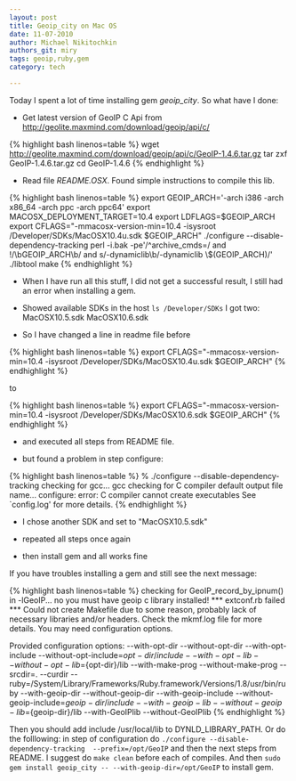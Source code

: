 ```yaml
---
layout: post
title: Geoip_city on Mac OS
date: 11-07-2010
author: Michael Nikitochkin
authors_git: miry
tags: geoip,ruby,gem
category: tech

---
```


Today I spent a lot of time installing gem *geoip_city*. So what have I done:

* Get latest version of GeoIP C Api from <http://geolite.maxmind.com/download/geoip/api/c/>

{% highlight bash linenos=table %}
wget http://geolite.maxmind.com/download/geoip/api/c/GeoIP-1.4.6.tar.gz
tar zxf GeoIP-1.4.6.tar.gz
cd GeoIP-1.4.6
{% endhighlight %}

<!--cut-->

* Read file *README.OSX*. Found simple instructions to compile this lib.

{% highlight bash linenos=table %}
export GEOIP_ARCH='-arch i386 -arch x86_64 -arch ppc -arch ppc64'
export MACOSX_DEPLOYMENT_TARGET=10.4
export LDFLAGS=$GEOIP_ARCH
export CFLAGS="-mmacosx-version-min=10.4 -isysroot /Developer/SDKs/MacOSX10.4u.sdk $GEOIP_ARCH"
./configure --disable-dependency-tracking
perl -i.bak -pe'/^archive_cmds=/ and !/\bGEOIP_ARCH\b/ and s/-dynamiclib\b/-dynamiclib \\\$(GEOIP_ARCH)/' ./libtool
make
{% endhighlight %}

* When I have run all this stuff, I did not get a successful result, I still had an error when installing a gem.

* Showed available SDKs in the host
 ` ls /Developer/SDKs `
 I got two: MacOSX10.5.sdk     MacOSX10.6.sdk

* So I have changed a line in readme file
before

{% highlight bash linenos=table %}
export CFLAGS="-mmacosx-version-min=10.4 -isysroot /Developer/SDKs/MacOSX10.4u.sdk $GEOIP_ARCH"
{% endhighlight %}

to

{% highlight bash linenos=table %}
export CFLAGS="-mmacosx-version-min=10.4 -isysroot /Developer/SDKs/MacOSX10.6.sdk $GEOIP_ARCH"
{% endhighlight %}

* and executed all steps from README file.

* but found a problem in step configure:

{% highlight bash linenos=table %}
% ./configure --disable-dependency-tracking
checking for gcc... gcc
checking for C compiler default output file name...
configure: error: C compiler cannot create executables
See `config.log' for more details.
{% endhighlight %}

* I chose another SDK and set to "MacOSX10.5.sdk"

* repeated all steps once again

* then install gem and all works fine

If you have troubles installing a gem and still see the next message:

{% highlight bash linenos=table %}
checking for GeoIP_record_by_ipnum() in -lGeoIP... no
you must have geoip c library installed!
*** extconf.rb failed ***
Could not create Makefile due to some reason, probably lack of
necessary libraries and/or headers.  Check the mkmf.log file for more
details.  You may need configuration options.

Provided configuration options:
  --with-opt-dir
  --without-opt-dir
  --with-opt-include
  --without-opt-include=${opt-dir}/include
  --with-opt-lib
  --without-opt-lib=${opt-dir}/lib
  --with-make-prog
  --without-make-prog
  --srcdir=.
  --curdir
  --ruby=/System/Library/Frameworks/Ruby.framework/Versions/1.8/usr/bin/ruby
  --with-geoip-dir
  --without-geoip-dir
  --with-geoip-include
  --without-geoip-include=${geoip-dir}/include
  --with-geoip-lib
  --without-geoip-lib=${geoip-dir}/lib
  --with-GeoIPlib
  --without-GeoIPlib
{% endhighlight %}

Then you should add include /usr/local/lib to DYNLD_LIBRARY_PATH. Or do the folllowing:
in step of configuration do  `./configure --disable-dependency-tracking  --prefix=/opt/GeoIP`
and then the next steps from README. I suggest do `make clean` before each of compiles.
And then `sudo gem install geoip_city -- --with-geoip-dir=/opt/GeoIP` to install gem.
